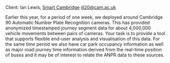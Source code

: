 Client: Ian Lewis, [Smart Cambridge](Smart_Cambridge "wikilink")
<ijl20@cam.ac.uk>

Earlier this year, for a period of one week, we deployed around
Cambridge 90 Automatic Number Plate Recognition cameras. This has
provided anonymized timestamped journey segment data for about 4,000,000
vehicle movements between pairs of cameras. Your task is to provide a
tool that supports flexible end-user analysis and visualisation of this
data. For the same time period we also have car park occupancy
information as well as major road journey time information derived from
the real-time position of buses and it may be of interest to relate the
ANPR data to these sources.